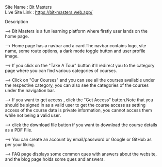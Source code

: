 Site Name : Bit Masters </br>
Live Site Link : https://bit-masters.web.app/</br>

Description </br>

--> Bit Masters is a fun learning platform where firstly user lands on the home page. </br>

--> Home page has a navbar and a card.The navbar contains logo, site name, some route options, a dark mode toggle button and user profile image. </br>

--> If you click on the "Take A Tour" button it'll redirect you to the category page where you can find various categories of courses.</br>

--> Click on "Our Courses" and you can see all the courses available under the respective category, you can also see the categories of the courses under the navigation bar. </br>

--> If you want to get access , click the "Get Access" button.Note that you should be signed in as a valid user to get the course access as setting access of the course data is private information, you cannot access them while not being a valid user. </br>

--> click the download file button if you want to download the course details as a PDF File. </br>

--> You can create an account by email/password or Google or GitHub as per your liking. </br>

--> FAQ page displays some common ques with answers about the website, and the blog page holds some ques and answers.
